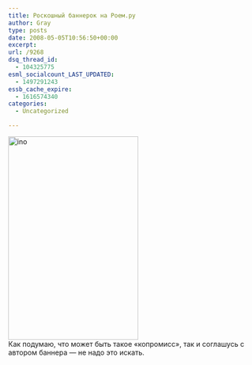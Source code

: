 ```yaml
---
title: Роскошный баннерок на Роем.ру
author: Gray
type: posts
date: 2008-05-05T10:56:50+00:00
excerpt:
url: /9268
dsq_thread_id:
  - 104325775
esml_socialcount_LAST_UPDATED:
  - 1497291243
essb_cache_expire:
  - 1616574340
categories:
  - Uncategorized

---
```








[<img src="https://i2.wp.com/img-fotki.yandex.ru/get/21/gray7400.47/0_f718_44fe141c_XL.jpg?resize=263%2C411" width="263" height="411" title="ino" alt="ino" border="0" data-recalc-dims="1" />][1]  
Как подумаю, что может быть такое &#171;копромисс&#187;, так и соглашусь с автором баннера &#8212; не надо это искать.

 [1]: http://fotki.yandex.ru/users/gray7400/view/63256/